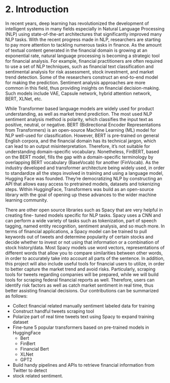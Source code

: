# 2. Introduction

In recent years, deep learning has revolutionized the development of intelligent systems in many fields especially in Natural Language Processing (NLP) using state-of-the-art architectures that significantly improved many NLP tasks. With the recent progress made in NLP, researchers are starting to pay more attention to tackling numerous tasks in finance. As the amount of textual content generated in the financial domain is growing at an exponential rate, natural language processing is becoming a strategic tool for financial analysis. For example, financial practitioners are often required to use a set of NLP techniques, such as financial text classification and sentimental analysis for risk assessment, stock investment, and market trend detection.
Some of the researchers construct an end-to-end model for making the prediction. Sentiment analysis approaches are more common in this field, thus providing insights on financial decision-making. Such models include VAE, Capsule network, hybrid attention network, BERT, XLNet, etc.

While Transformer based language models are widely used for product understanding, as well as market trend prediction. The most used NLP sentiment analysis method is polarity, which classifies the input text as positive, neutral, or negative. BERT (Bidirectional Encoder Representations from Transformers) is an open-source Machine Learning (ML) model for NLP well-used for classification. However, BERT is pre-trained on general English corpora, and the financial domain has its technical jargon, which can lead to an output misinterpretation. Therefore, it’s not suitable for understanding domain-specific vocabulary. Nonetheless, FinBERT, based on the BERT model, fills the gap with a domain-specific terminology by overlapping BERT vocabulary (BaseVocab) for another (FinVocab). As the industry developed and transformer architecture being widely used, in order to standardize all the steps involved in training and using a language model, Hugging Face was founded. They’re democratizing NLP by constructing an API that allows easy access to pretrained models, datasets and tokenizing steps. Within HuggingFace, Transformers was build as an open-source library with the goal of opening up these advances to the wider machine learning community.

There are other open source libraries such as Spacy that are very helpful in creating fine-
tuned models specific for NLP tasks. Spacy uses a CNN and can perform a wide variety of tasks such as tokenization, part of speech tagging, named entity recognition, sentiment analysis, and so much more. In terms of financial applications, a Spacy model can be trained to pull keywords out of tweets and determine popularity of certain stocks and decide whether to invest or not using that information or a combination of stock history/data. Most Spacy models use word vectors, representations of different words that allow you to compare similarities between other words, in order to accurately take into account all parts of the sentence. In addition, this project will also include useful tools for financial users to utilize, in order to better capture the market trend and avoid risks. Particularly, scraping tools for tweets regarding companies will be prepared, while we will build tools for scraping federal financial reports as well. Therefore, users can identify risk factors as well as catch market sentiment in real time, thus better assisting financial decisions.
Our contributions can be summarized as follows:
* Collect financial related manually sentiment labeled data for training
* Construct handful tweets scraping tool
* Polarize part of real time tweets text using Spacy to expand training dataset
* Fine-tune 5 popular transformers based on pre-trained models in HuggingFace
    * Bert
    * FinBert
    * Financial Bert
    * XLNet
    * GPT2
* Build handy pipelines and APIs to retrieve financial information from Twitter to detect
* stock related sentiment.